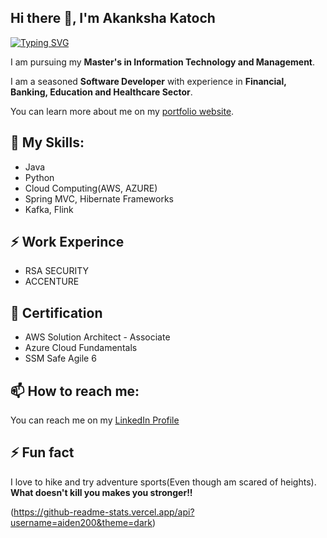 ## Hi there 👋, I'm Akanksha Katoch
[![Typing SVG](https://readme-typing-svg.demolab.com?font=Fira+Code&pause=1000&multiline=true&random=false&width=435&lines=SOFTWARE+DEVELOPER)](https://git.io/typing-svg)

I am pursuing my **Master's in Information Technology and Management**. 

I am a seasoned **Software Developer** with experience in **Financial, Banking, Education and Healthcare Sector**.

You can learn more about me on my [portfolio website](https://akankshakatoch.github.io/). 

## 🔭 My Skills:
* Java
* Python
* Cloud Computing(AWS, AZURE)
* Spring MVC, Hibernate Frameworks
* Kafka, Flink

## ⚡ Work Experince
* RSA SECURITY 
* ACCENTURE 

##  🌱 Certification
* AWS Solution Architect - Associate 
* Azure Cloud Fundamentals
* SSM Safe Agile 6

## 📫 How to reach me: 
You can reach me on my [LinkedIn Profile](https://www.linkedin.com/in/akanksha-katoch/)

## ⚡ Fun fact
I love to hike and try adventure sports(Even though am scared of heights). **What doesn't kill you makes you stronger!!**

(https://github-readme-stats.vercel.app/api?username=aiden200&theme=dark)
<!--
-## If you want to edit your read.md files for better project description follow this [cheatsheet](https://github.com/adam-p/markdown-here/wiki/Markdown-Cheatsheet)

(https://github-readme-stats.vercel.app/api?username=aiden200&theme=dark)
**akankshaKatoch/akankshaKatoch** is a ✨ _special_ ✨ repository because its `README.md` (this file) appears on your GitHub profile.

Here are some ideas to get you started:

- 🔭 I’m currently working on ...
- 🌱 I’m currently learning ...
- 👯 I’m looking to collaborate on ...
- 🤔 I’m looking for help with ...
- 💬 Ask me about ...
- 📫 How to reach me: ...
- 😄 Pronouns: ...
- ⚡ Fun fact: ...
-->
